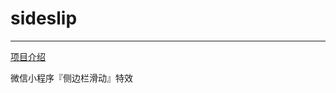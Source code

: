# sideslip 
--------


[项目介绍](http://www.see-source.com/weixinwidget/detail.html?wid=70)


 微信小程序『侧边栏滑动』特效